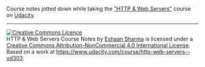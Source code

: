 Course notes jotted down while taking the ["HTTP & Web Servers"](https://www.udacity.com/course/http-web-servers--ud303) course on [Udacity](https://www.udacity.com/).






---
<a rel="license" href="http://creativecommons.org/licenses/by-nc/4.0/"><img alt="Creative Commons Licence" style="border-width:0" src="https://i.creativecommons.org/l/by-nc/4.0/88x31.png" /></a><br /><span xmlns:dct="http://purl.org/dc/terms/" href="http://purl.org/dc/dcmitype/Text" property="dct:title" rel="dct:type">HTTP & Web Servers Course Notes</span> by <a xmlns:cc="http://creativecommons.org/ns#" href="https://github.com/sharmaeshaan/udacity-http-webservers-notes" property="cc:attributionName" rel="cc:attributionURL">Eshaan Sharma</a> is licensed under a <a rel="license" href="http://creativecommons.org/licenses/by-nc/4.0/">Creative Commons Attribution-NonCommercial 4.0 International License</a>.<br />Based on a work at <a xmlns:dct="http://purl.org/dc/terms/" href="https://www.udacity.com/course/http-web-servers--ud303" rel="dct:source">https://www.udacity.com/course/http-web-servers--ud303</a>. 
